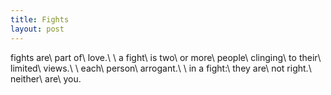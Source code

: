 ```yaml
---
title: Fights
layout: post
---
```

fights are\\
part of\\
love.\\
\\
a fight\\
is two\\
or more\\
people\\
clinging\\
to their\\
limited\\
views.\\
\\
each\\
person\\
arrogant.\\
\\
in a fight:\\
they are\\
not right.\\
neither\\
are\\
you.
